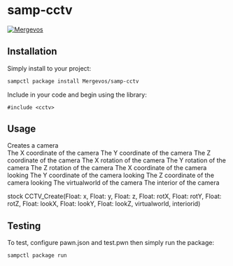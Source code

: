 # samp-cctv

[![Mergevos](https://img.shields.io/badge/Mergevos-samp--cctv-2f2f2f.svg?style=for-the-badge)](https://github.com/Mergevos/samp-cctv)

## Installation

Simply install to your project:

```bash
sampctl package install Mergevos/samp-cctv
```

Include in your code and begin using the library:

```pawn
#include <cctv>
```

## Usage

<summary> Creates a camera</summary>
<param name="x"> The X coordinate of the camera</param>
<param name="y"> The Y coordinate of the camera</param>
<param name="z"> The Z coordinate of the camera</param>
<param name="rotX"> The X rotation of the camera</param>
<param name="rotY"> The Y rotation of the camera</param>
<param name="rotZ"> The Z rotation of the camera</param>
<param name="lookX"> The X coordinate of the camera looking</param>
<param name="lookY"> The Y coordinate of the camera looking</param>
<param name="lookX"> The Z coordinate of the camera looking</param>
<param name="virtualworld"> The virtualworld of the camera</param>
<param name="interiorid"> The interior of the camera</param>


stock CCTV_Create(Float: x, Float: y,  Float: z, Float: rotX, Float: rotY, Float: rotZ, Float: lookX, Float: lookY, Float: lookZ, virtualworld, interiorid)


## Testing

To test, configure pawn.json and test.pwn then simply run the package:

```bash
sampctl package run
```
